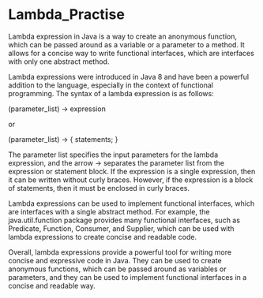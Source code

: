 # Lambda_Practise
Lambda expression in Java is a way to create an anonymous function, which can be passed around as a variable or a parameter to a method. It allows for a concise way to write functional interfaces, which are interfaces with only one abstract method.

Lambda expressions were introduced in Java 8 and have been a powerful addition to the language, especially in the context of functional programming. The syntax of a lambda expression is as follows:

(parameter_list) -> expression

or

(parameter_list) -> { statements; }

The parameter list specifies the input parameters for the lambda expression, and the arrow -> separates the parameter list from the expression or statement block. If the expression is a single expression, then it can be written without curly braces. However, if the expression is a block of statements, then it must be enclosed in curly braces.

Lambda expressions can be used to implement functional interfaces, which are interfaces with a single abstract method. For example, the java.util.function package provides many functional interfaces, such as Predicate, Function, Consumer, and Supplier, which can be used with lambda expressions to create concise and readable code.

Overall, lambda expressions provide a powerful tool for writing more concise and expressive code in Java. They can be used to create anonymous functions, which can be passed around as variables or parameters, and they can be used to implement functional interfaces in a concise and readable way.
